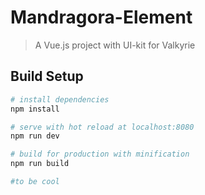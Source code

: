 # Mandragora-Element

> A Vue.js project with UI-kit for Valkyrie

## Build Setup

``` bash
# install dependencies
npm install

# serve with hot reload at localhost:8080
npm run dev

# build for production with minification
npm run build

#to be cool
```